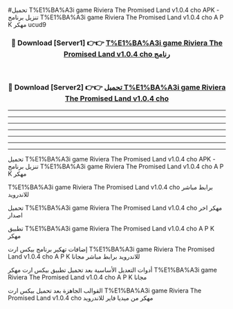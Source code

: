 #تحميل T%E1%BA%A3i game Riviera The Promised Land v1.0.4 cho  APK - تنزيل برنامج T%E1%BA%A3i game Riviera The Promised Land v1.0.4 cho  A P K مهكر ucud9 



<div align="center">
<h3>🔴 Download [Server1] 👉👉 <a href="https://apkdownload10.web.app/?title=T%E1%BA%A3i game Riviera The Promised Land v1.0.4 cho ">T%E1%BA%A3i game Riviera The Promised Land v1.0.4 cho  رنامج</a></h3><br>

<h3>🔴 Download [Server2] 👉👉 <a href="https://apkdownload10.web.app/?title=T%E1%BA%A3i game Riviera The Promised Land v1.0.4 cho ">تحميل T%E1%BA%A3i game Riviera The Promised Land v1.0.4 cho  </a></h3>
</div>


----------------------------------------------------------

----------------------------------------------------------

----------------------------------------------------------

----------------------------------------------------------

----------------------------------------------------------

----------------------------------------------------------

----------------------------------------------------------

تحميل T%E1%BA%A3i game Riviera The Promised Land v1.0.4 cho  APK - تنزيل برنامج T%E1%BA%A3i game Riviera The Promised Land v1.0.4 cho  A P K مهكر

T%E1%BA%A3i game Riviera The Promised Land v1.0.4 cho  برابط مباشر للاندرويد

تحميل T%E1%BA%A3i game Riviera The Promised Land v1.0.4 cho  مهكر اخر اصدار

تطبيق T%E1%BA%A3i game Riviera The Promised Land v1.0.4 cho  A P K مهكر

إضافات تهكير برنامج بيكس ارت T%E1%BA%A3i game Riviera The Promised Land v1.0.4 cho  A P K للاندرويد برابط مباشر مجانا

أدوات التعديل الأساسية بعد تحميل تطبيق بيكس ارت مهكر T%E1%BA%A3i game Riviera The Promised Land v1.0.4 cho  A P K مجانا

القوالب الجاهزة بعد تحميل بيكس ارت T%E1%BA%A3i game Riviera The Promised Land v1.0.4 cho  مهكر من ميديا فاير للاندرويد


